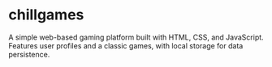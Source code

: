 # chillgames
A simple web-based gaming platform built with HTML, CSS, and JavaScript. Features user profiles and a classic  games, with local storage for data persistence.
